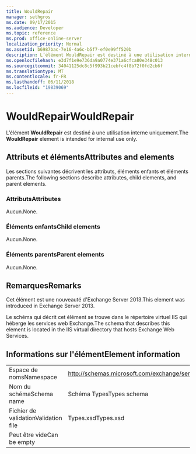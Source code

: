 ```yaml
---
title: WouldRepair
manager: sethgros
ms.date: 09/17/2015
ms.audience: Developer
ms.topic: reference
ms.prod: office-online-server
localization_priority: Normal
ms.assetid: b6987bac-7e16-4a6c-b5f7-ef0e99ff520b
description: L’élément WouldRepair est destiné à une utilisation interne uniquement.
ms.openlocfilehash: e3d7f1e9e736da9a0774e371a6cfca80e348c013
ms.sourcegitcommit: 34041125dc8c5f993b21cebfc4f8b72f0fd2cb6f
ms.translationtype: MT
ms.contentlocale: fr-FR
ms.lasthandoff: 06/11/2018
ms.locfileid: "19839069"
---
```

# <a name="wouldrepair"></a><span data-ttu-id="dabc3-103">WouldRepair</span><span class="sxs-lookup"><span data-stu-id="dabc3-103">WouldRepair</span></span>

<span data-ttu-id="dabc3-104">L’élément **WouldRepair** est destiné à une utilisation interne uniquement.</span><span class="sxs-lookup"><span data-stu-id="dabc3-104">The **WouldRepair** element is intended for internal use only.</span></span> 

## <a name="attributes-and-elements"></a><span data-ttu-id="dabc3-105">Attributs et éléments</span><span class="sxs-lookup"><span data-stu-id="dabc3-105">Attributes and elements</span></span>

<span data-ttu-id="dabc3-106">Les sections suivantes décrivent les attributs, éléments enfants et éléments parents.</span><span class="sxs-lookup"><span data-stu-id="dabc3-106">The following sections describe attributes, child elements, and parent elements.</span></span>
  
### <a name="attributes"></a><span data-ttu-id="dabc3-107">Attributs</span><span class="sxs-lookup"><span data-stu-id="dabc3-107">Attributes</span></span>

<span data-ttu-id="dabc3-108">Aucun.</span><span class="sxs-lookup"><span data-stu-id="dabc3-108">None.</span></span>
  
### <a name="child-elements"></a><span data-ttu-id="dabc3-109">Éléments enfants</span><span class="sxs-lookup"><span data-stu-id="dabc3-109">Child elements</span></span>

<span data-ttu-id="dabc3-110">Aucun.</span><span class="sxs-lookup"><span data-stu-id="dabc3-110">None.</span></span>
  
### <a name="parent-elements"></a><span data-ttu-id="dabc3-111">Éléments parents</span><span class="sxs-lookup"><span data-stu-id="dabc3-111">Parent elements</span></span>

<span data-ttu-id="dabc3-112">Aucun.</span><span class="sxs-lookup"><span data-stu-id="dabc3-112">None.</span></span>
  
## <a name="remarks"></a><span data-ttu-id="dabc3-113">Remarques</span><span class="sxs-lookup"><span data-stu-id="dabc3-113">Remarks</span></span>

<span data-ttu-id="dabc3-114">Cet élément est une nouveauté d'Exchange Server 2013.</span><span class="sxs-lookup"><span data-stu-id="dabc3-114">This element was introduced in Exchange Server 2013.</span></span>
  
<span data-ttu-id="dabc3-115">Le schéma qui décrit cet élément se trouve dans le répertoire virtuel IIS qui héberge les services web Exchange.</span><span class="sxs-lookup"><span data-stu-id="dabc3-115">The schema that describes this element is located in the IIS virtual directory that hosts Exchange Web Services.</span></span>
  
## <a name="element-information"></a><span data-ttu-id="dabc3-116">Informations sur l'élément</span><span class="sxs-lookup"><span data-stu-id="dabc3-116">Element information</span></span>

|||
|:-----|:-----|
|<span data-ttu-id="dabc3-117">Espace de noms</span><span class="sxs-lookup"><span data-stu-id="dabc3-117">Namespace</span></span>  <br/> |http://schemas.microsoft.com/exchange/services/2006/types  <br/> |
|<span data-ttu-id="dabc3-118">Nom du schéma</span><span class="sxs-lookup"><span data-stu-id="dabc3-118">Schema name</span></span>  <br/> |<span data-ttu-id="dabc3-119">Schéma Types</span><span class="sxs-lookup"><span data-stu-id="dabc3-119">Types schema</span></span>  <br/> |
|<span data-ttu-id="dabc3-120">Fichier de validation</span><span class="sxs-lookup"><span data-stu-id="dabc3-120">Validation file</span></span>  <br/> |<span data-ttu-id="dabc3-121">Types.xsd</span><span class="sxs-lookup"><span data-stu-id="dabc3-121">Types.xsd</span></span>  <br/> |
|<span data-ttu-id="dabc3-122">Peut être vide</span><span class="sxs-lookup"><span data-stu-id="dabc3-122">Can be empty</span></span>  <br/> ||
   

